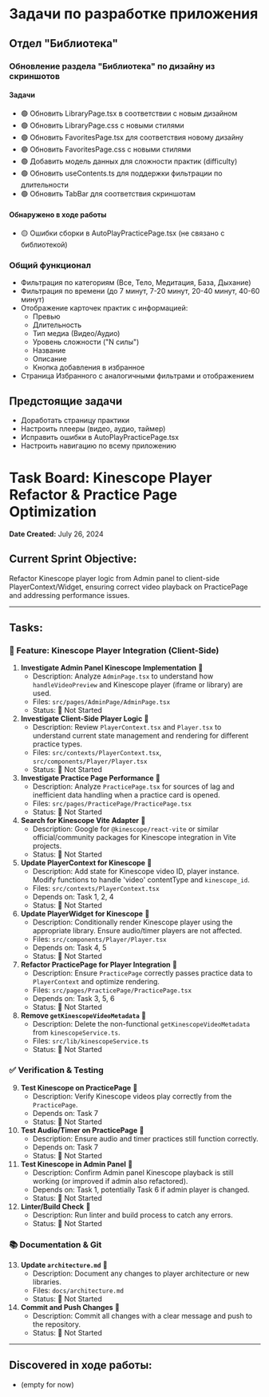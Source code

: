 # Задачи по разработке приложения

## Отдел "Библиотека"

### Обновление раздела "Библиотека" по дизайну из скриншотов 

#### Задачи
- 🟢 Обновить LibraryPage.tsx в соответствии с новым дизайном
- 🟢 Обновить LibraryPage.css с новыми стилями
- 🟢 Обновить FavoritesPage.tsx для соответствия новому дизайну
- 🟢 Обновить FavoritesPage.css с новыми стилями
- 🟢 Добавить модель данных для сложности практик (difficulty)
- 🟢 Обновить useContents.ts для поддержки фильтрации по длительности
- 🟢 Обновить TabBar для соответствия скриншотам

#### Обнаружено в ходе работы
- 🟡 Ошибки сборки в AutoPlayPracticePage.tsx (не связано с библиотекой)

### Общий функционал
- Фильтрация по категориям (Все, Тело, Медитация, База, Дыхание)
- Фильтрация по времени (до 7 минут, 7-20 минут, 20-40 минут, 40-60 минут)
- Отображение карточек практик с информацией:
  - Превью
  - Длительность
  - Тип медиа (Видео/Аудио)
  - Уровень сложности ("N силы")
  - Название
  - Описание
  - Кнопка добавления в избранное
- Страница Избранного с аналогичными фильтрами и отображением

## Предстоящие задачи
- Доработать страницу практики
- Настроить плееры (видео, аудио, таймер)
- Исправить ошибки в AutoPlayPracticePage.tsx
- Настроить навигацию по всему приложению

# Task Board: Kinescope Player Refactor & Practice Page Optimization

**Date Created:** July 26, 2024

## Current Sprint Objective:
Refactor Kinescope player logic from Admin panel to client-side PlayerContext/Widget, ensuring correct video playback on PracticePage and addressing performance issues.

---

## Tasks:

### 🚀 Feature: Kinescope Player Integration (Client-Side)

1.  **Investigate Admin Panel Kinescope Implementation** 🔴
    *   Description: Analyze `AdminPage.tsx` to understand how `handleVideoPreview` and Kinescope player (iframe or library) are used.
    *   Files: `src/pages/AdminPage/AdminPage.tsx`
    *   Status: 🔴 Not Started
2.  **Investigate Client-Side Player Logic** 🔴
    *   Description: Review `PlayerContext.tsx` and `Player.tsx` to understand current state management and rendering for different practice types.
    *   Files: `src/contexts/PlayerContext.tsx`, `src/components/Player/Player.tsx`
    *   Status: 🔴 Not Started
3.  **Investigate Practice Page Performance** 🔴
    *   Description: Analyze `PracticePage.tsx` for sources of lag and inefficient data handling when a practice card is opened.
    *   Files: `src/pages/PracticePage/PracticePage.tsx`
    *   Status: 🔴 Not Started
4.  **Search for Kinescope Vite Adapter** 🔴
    *   Description: Google for `@kinescope/react-vite` or similar official/community packages for Kinescope integration in Vite projects.
    *   Status: 🔴 Not Started
5.  **Update PlayerContext for Kinescope** 🔴
    *   Description: Add state for Kinescope video ID, player instance. Modify functions to handle 'video' contentType and `kinescope_id`.
    *   Files: `src/contexts/PlayerContext.tsx`
    *   Depends on: Task 1, 2, 4
    *   Status: 🔴 Not Started
6.  **Update PlayerWidget for Kinescope** 🔴
    *   Description: Conditionally render Kinescope player using the appropriate library. Ensure audio/timer players are not affected.
    *   Files: `src/components/Player/Player.tsx`
    *   Depends on: Task 4, 5
    *   Status: 🔴 Not Started
7.  **Refactor PracticePage for Player Integration** 🔴
    *   Description: Ensure `PracticePage` correctly passes practice data to `PlayerContext` and optimize rendering.
    *   Files: `src/pages/PracticePage/PracticePage.tsx`
    *   Depends on: Task 3, 5, 6
    *   Status: 🔴 Not Started
8.  **Remove `getKinescopeVideoMetadata`** 🔴
    *   Description: Delete the non-functional `getKinescopeVideoMetadata` from `kinescopeService.ts`.
    *   Files: `src/lib/kinescopeService.ts`
    *   Status: 🔴 Not Started

### ✅ Verification & Testing

9.  **Test Kinescope on PracticePage** 🔴
    *   Description: Verify Kinescope videos play correctly from the `PracticePage`.
    *   Depends on: Task 7
    *   Status: 🔴 Not Started
10. **Test Audio/Timer on PracticePage** 🔴
    *   Description: Ensure audio and timer practices still function correctly.
    *   Depends on: Task 7
    *   Status: 🔴 Not Started
11. **Test Kinescope in Admin Panel** 🔴
    *   Description: Confirm Admin panel Kinescope playback is still working (or improved if admin also refactored).
    *   Depends on: Task 1, potentially Task 6 if admin player is changed.
    *   Status: 🔴 Not Started
12. **Linter/Build Check** 🔴
    *   Description: Run linter and build process to catch any errors.
    *   Status: 🔴 Not Started

### 📚 Documentation & Git

13. **Update `architecture.md`** 🔴
    *   Description: Document any changes to player architecture or new libraries.
    *   Files: `docs/architecture.md`
    *   Status: 🔴 Not Started
14. **Commit and Push Changes** 🔴
    *   Description: Commit all changes with a clear message and push to the repository.
    *   Status: 🔴 Not Started

---

## Discovered in ходе работы:
*   (empty for now)